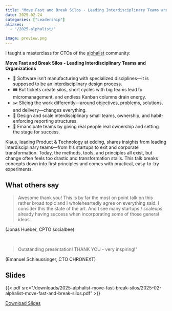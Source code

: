 ```yaml
---
title: "Move Fast and Break Silos - Leading Interdisciplinary Teams and Organizations"
date: 2025-02-24
categories: ["Leadership"]
aliases:
  - "/2025-alphalist/"

image: preview.png
---
```


I taught a masterclass for CTOs of the [alphalist](https://alphalist.com) community:

**Move Fast and Break Silos - Leading Interdisciplinary Teams and Organizations**

- 🎨 Software isn’t manufacturing with specialized disciplines—it is supposed to be an interdisciplinary design process.
- 🎟️ But tickets create silos, short cycles with big teams lead to micromanagement, and endless Kanban columns drain energy.
- ✂️ Slicing the work differently—around objectives, problems, solutions, and delivery—changes everything.
- 🔄 Design and scale interdisciplinary small teams, ownership, and habit-enforcing reporting structures.
- 💙 Emancipate teams by giving real people real ownership and setting the stage for success.

Klaus, leading Product & Technology at edding, shares insights from leading interdisciplinary teams—from his startups to exit and corporate transformation. Today, the methods, tools, and principles all exist, but change often feels too drastic and transformation stalls. This talk breaks concepts down into first principles and comes with practical, easy-to-try experiments.

## What others say

> Awesome thank you! This is by far the most on point talk on this rather broad topic and I wholeheartedly agree on everything said. I consider this the state of the art. And I see many startups / scaleups already having success when incorporating some of those general ideas.

(Jonas Hueber, CPTO socialbee)

&nbsp;

> Outstanding presentation! THANK YOU - very inspiring!"

(Emanuel Schleussinger, CTO CHRONEXT)

## Slides

{{< pdf src="/downloads/2025-alphalist-move-fast-break-silos/2025-02-alphalist-move-fast-and-break-silos.pdf" >}}

[Download Slides](/downloads/2025-alphalist-move-fast-break-silos/2025-02-alphalist-move-fast-and-break-silos.pdf)
